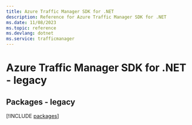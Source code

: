 ```yaml
---
title: Azure Traffic Manager SDK for .NET
description: Reference for Azure Traffic Manager SDK for .NET
ms.date: 11/08/2023
ms.topic: reference
ms.devlang: dotnet
ms.service: trafficmanager
---
```

# Azure Traffic Manager SDK for .NET - legacy
## Packages - legacy
[!INCLUDE [packages](traffic-manager-index.md)]